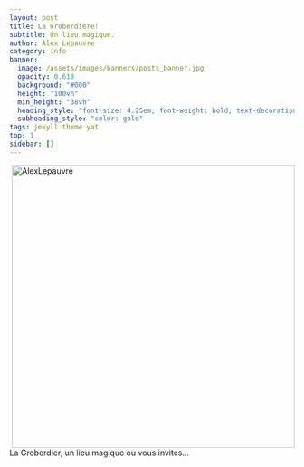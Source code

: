 ```yaml
---
layout: post
title: La Groberdiere!
subtitle: Un lieu magique.
author: Alex Lepauvre
category: info
banner:
  image: /assets/images/banners/posts_banner.jpg
  opacity: 0.618
  background: "#000"
  height: "100vh"
  min_height: "38vh"
  heading_style: "font-size: 4.25em; font-weight: bold; text-decoration: underline"
  subheading_style: "color: gold"
tags: jekyll theme yat
top: 1
sidebar: []
---
```

<img src="{{site.baseurl | prepend: site.url}}assets/images/info/LaGroberdiere.jpg" alt="AlexLepauvre" style="float: right; width: 500px; height: auto;"/>
La Groberdier, un lieu magique ou vous invites...
